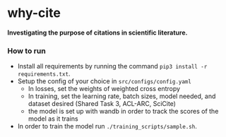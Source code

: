 # why-cite
**Investigating the purpose of citations in scientific literature.**

### How to run
- Install all requirements by running the command ```pip3 install -r requirements.txt```. 
- Setup the config of your choice in ```src/configs/config.yaml```
  - In losses, set the weights of weighted cross entropy
  - In training, set the learning rate, batch sizes, model needed, and dataset desired (Shared Task 3, ACL-ARC, SciCite)
  - the model is set up with wandb in order to track the scores of the model as it trains
- In order to train the model run ```./training_scripts/sample.sh```.

